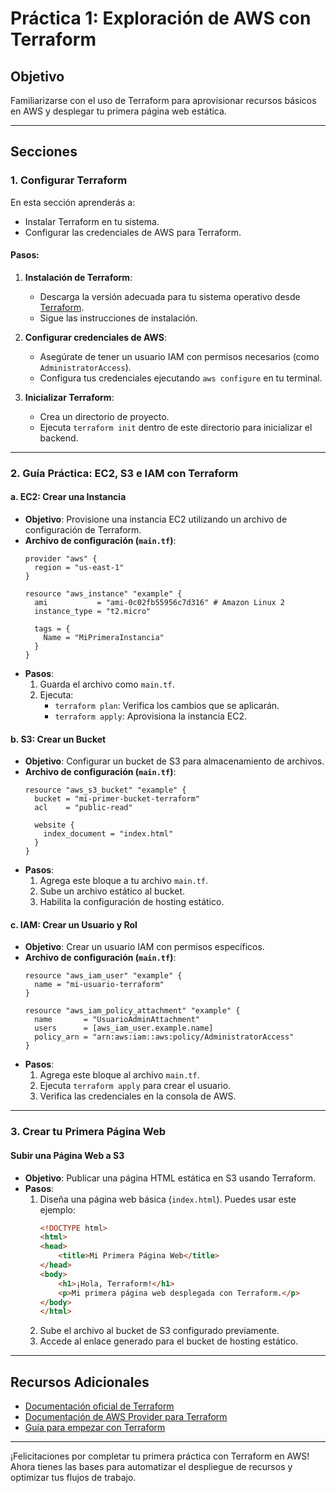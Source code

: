 # Práctica 1: Exploración de AWS con Terraform

## Objetivo
Familiarizarse con el uso de Terraform para aprovisionar recursos básicos en AWS y desplegar tu primera página web estática.

---

## Secciones

### 1. Configurar Terraform

En esta sección aprenderás a:
- Instalar Terraform en tu sistema.
- Configurar las credenciales de AWS para Terraform.

#### Pasos:

1. **Instalación de Terraform**:
   - Descarga la versión adecuada para tu sistema operativo desde [Terraform](https://www.terraform.io/downloads).
   - Sigue las instrucciones de instalación.

2. **Configurar credenciales de AWS**:
   - Asegúrate de tener un usuario IAM con permisos necesarios (como `AdministratorAccess`).
   - Configura tus credenciales ejecutando `aws configure` en tu terminal.

3. **Inicializar Terraform**:
   - Crea un directorio de proyecto.
   - Ejecuta `terraform init` dentro de este directorio para inicializar el backend.

---

### 2. Guía Práctica: EC2, S3 e IAM con Terraform

#### **a. EC2: Crear una Instancia**
- **Objetivo**: Provisione una instancia EC2 utilizando un archivo de configuración de Terraform.
- **Archivo de configuración (`main.tf`)**:
  ```hcl
  provider "aws" {
    region = "us-east-1"
  }

  resource "aws_instance" "example" {
    ami           = "ami-0c02fb55956c7d316" # Amazon Linux 2
    instance_type = "t2.micro"

    tags = {
      Name = "MiPrimeraInstancia"
    }
  }
  ```
- **Pasos**:
  1. Guarda el archivo como `main.tf`.
  2. Ejecuta:
     - `terraform plan`: Verifica los cambios que se aplicarán.
     - `terraform apply`: Aprovisiona la instancia EC2.

#### **b. S3: Crear un Bucket**
- **Objetivo**: Configurar un bucket de S3 para almacenamiento de archivos.
- **Archivo de configuración (`main.tf`)**:
  ```hcl
  resource "aws_s3_bucket" "example" {
    bucket = "mi-primer-bucket-terraform"
    acl    = "public-read"

    website {
      index_document = "index.html"
    }
  }
  ```
- **Pasos**:
  1. Agrega este bloque a tu archivo `main.tf`.
  2. Sube un archivo estático al bucket.
  3. Habilita la configuración de hosting estático.

#### **c. IAM: Crear un Usuario y Rol**
- **Objetivo**: Crear un usuario IAM con permisos específicos.
- **Archivo de configuración (`main.tf`)**:
  ```hcl
  resource "aws_iam_user" "example" {
    name = "mi-usuario-terraform"
  }

  resource "aws_iam_policy_attachment" "example" {
    name       = "UsuarioAdminAttachment"
    users      = [aws_iam_user.example.name]
    policy_arn = "arn:aws:iam::aws:policy/AdministratorAccess"
  }
  ```
- **Pasos**:
  1. Agrega este bloque al archivo `main.tf`.
  2. Ejecuta `terraform apply` para crear el usuario.
  3. Verifica las credenciales en la consola de AWS.

---

### 3. Crear tu Primera Página Web

#### **Subir una Página Web a S3**
- **Objetivo**: Publicar una página HTML estática en S3 usando Terraform.
- **Pasos**:
  1. Diseña una página web básica (`index.html`). Puedes usar este ejemplo:
     ```html
     <!DOCTYPE html>
     <html>
     <head>
         <title>Mi Primera Página Web</title>
     </head>
     <body>
         <h1>¡Hola, Terraform!</h1>
         <p>Mi primera página web desplegada con Terraform.</p>
     </body>
     </html>
     ```
  2. Sube el archivo al bucket de S3 configurado previamente.
  3. Accede al enlace generado para el bucket de hosting estático.

---

## Recursos Adicionales
- [Documentación oficial de Terraform](https://www.terraform.io/docs/)
- [Documentación de AWS Provider para Terraform](https://registry.terraform.io/providers/hashicorp/aws/latest/docs)
- [Guía para empezar con Terraform](https://learn.hashicorp.com/terraform)

---

¡Felicitaciones por completar tu primera práctica con Terraform en AWS! Ahora tienes las bases para automatizar el despliegue de recursos y optimizar tus flujos de trabajo.

